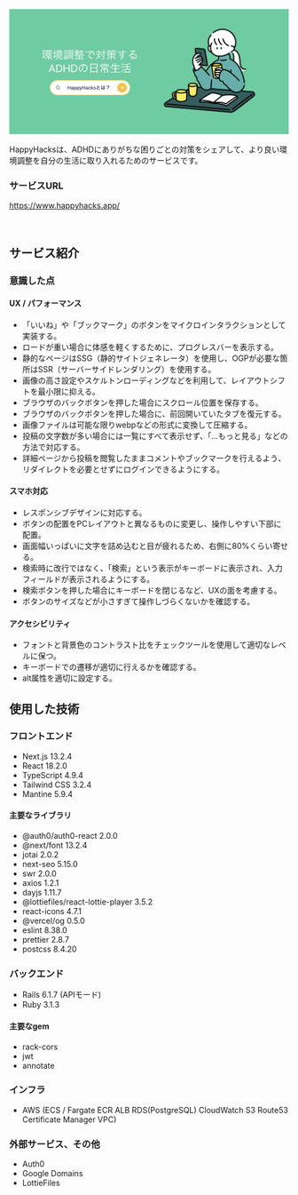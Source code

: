 <img src="./assets/main.png">

HappyHacksは、ADHDにありがちな困りごとの対策をシェアして、より良い環境調整を自分の生活に取り入れるためのサービスです。

### サービスURL
https://www.happyhacks.app/

<br>

## サービス紹介

### 意識した点
#### UX / パフォーマンス
- 「いいね」や「ブックマーク」のボタンをマイクロインタラクションとして実装する。
- ロードが重い場合に体感を軽くするために、プログレスバーを表示する。
- 静的なページはSSG（静的サイトジェネレータ）を使用し、OGPが必要な箇所はSSR（サーバーサイドレンダリング）を使用する。
- 画像の高さ設定やスケルトンローディングなどを利用して、レイアウトシフトを最小限に抑える。
- ブラウザのバックボタンを押した場合にスクロール位置を保存する。
- ブラウザのバックボタンを押した場合に、前回開いていたタブを復元する。
- 画像ファイルは可能な限りwebpなどの形式に変換して圧縮する。
- 投稿の文字数が多い場合には一覧にすべて表示せず、「...もっと見る」などの方法で対応する。
- 詳細ページから投稿を閲覧したままコメントやブックマークを行えるよう、リダイレクトを必要とせずにログインできるようにする。

#### スマホ対応
- レスポンシブデザインに対応する。
- ボタンの配置をPCレイアウトと異なるものに変更し、操作しやすい下部に配置。
- 画面幅いっぱいに文字を詰め込むと目が疲れるため、右側に80%くらい寄せる。
- 検索時に改行ではなく、「検索」という表示がキーボードに表示され、入力フィールドが表示されるようにする。
- 検索ボタンを押した場合にキーボードを閉じるなど、UXの面を考慮する。
- ボタンのサイズなどが小さすぎて操作しづらくないかを確認する。

#### アクセシビリティ
- フォントと背景色のコントラスト比をチェックツールを使用して適切なレベルに保つ。
- キーボードでの遷移が適切に行えるかを確認する。
- alt属性を適切に設定する。

## 使用した技術

### フロントエンド
- Next.js 13.2.4
- React 18.2.0
- TypeScript 4.9.4
- Tailwind CSS 3.2.4
- Mantine 5.9.4

#### 主要なライブラリ
- @auth0/auth0-react 2.0.0
- @next/font 13.2.4
- jotai 2.0.2
- next-seo 5.15.0
- swr 2.0.0
- axios 1.2.1
- dayjs 1.11.7
- @lottiefiles/react-lottie-player 3.5.2
- react-icons 4.7.1
- @vercel/og 0.5.0
- eslint 8.38.0
- prettier 2.8.7
- postcss 8.4.20

### バックエンド
- Rails 6.1.7 (APIモード)
- Ruby 3.1.3

#### 主要なgem
- rack-cors
- jwt
- annotate

### インフラ
- AWS (ECS / Fargate ECR ALB RDS(PostgreSQL) CloudWatch S3 Route53 Certificate Manager VPC)

### 外部サービス、その他
- Auth0
- Google Domains
- LottieFiles